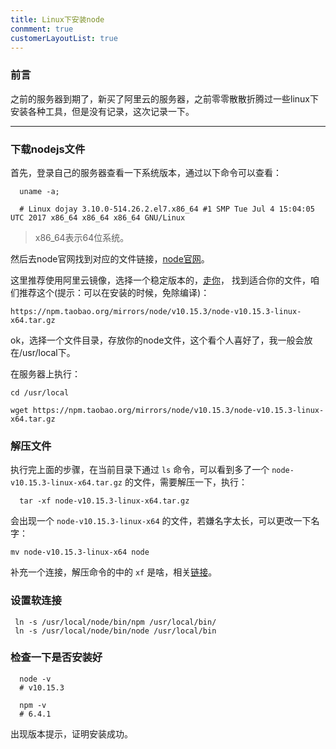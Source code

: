 ```yaml
---
title: Linux下安装node
conmment: true
customerLayoutList: true
---
```


### 前言

之前的服务器到期了，新买了阿里云的服务器，之前零零散散折腾过一些linux下安装各种工具，但是没有记录，这次记录一下。

---

### 下载nodejs文件

首先，登录自己的服务器查看一下系统版本，通过以下命令可以查看：

``` shell
  uname -a;

  # Linux dojay 3.10.0-514.26.2.el7.x86_64 #1 SMP Tue Jul 4 15:04:05 UTC 2017 x86_64 x86_64 x86_64 GNU/Linux
```

> x86_64表示64位系统。

然后去node官网找到对应的文件链接，[node官网](http://nodejs.cn/download/)。

这里推荐使用阿里云镜像，选择一个稳定版本的，[走你](https://npm.taobao.org/mirrors/node/v10.15.3/)，
找到适合你的文件，咱们推荐这个(提示：可以在安装的时候，免除编译)：

```
https://npm.taobao.org/mirrors/node/v10.15.3/node-v10.15.3-linux-x64.tar.gz
```

ok，选择一个文件目录，存放你的node文件，这个看个人喜好了，我一般会放在/usr/local下。

在服务器上执行：

```
cd /usr/local

wget https://npm.taobao.org/mirrors/node/v10.15.3/node-v10.15.3-linux-x64.tar.gz
```

### 解压文件

执行完上面的步骤，在当前目录下通过 `ls` 命令，可以看到多了一个 `node-v10.15.3-linux-x64.tar.gz` 的文件，需要解压一下，执行：

``` shell
  tar -xf node-v10.15.3-linux-x64.tar.gz
```

会出现一个 `node-v10.15.3-linux-x64` 的文件，若嫌名字太长，可以更改一下名字：

``` shell
mv node-v10.15.3-linux-x64 node
```

补充一个连接，解压命令的中的 `xf` 是啥，相关[链接](https://www.cnblogs.com/qq78292959/archive/2011/07/06/2099427.html)。


### 设置软连接

``` shell
 ln -s /usr/local/node/bin/npm /usr/local/bin/
 ln -s /usr/local/node/bin/node /usr/local/bin
```

###  检查一下是否安装好

``` shell
  node -v 
  # v10.15.3

  npm -v
  # 6.4.1
```

出现版本提示，证明安装成功。


